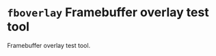 `fboverlay` Framebuffer overlay test tool
=========================================

Framebuffer overlay test tool.
